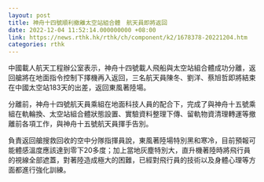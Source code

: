 ```yaml
---
layout: post
title: 神舟十四號順利撤離太空站組合體　航天員即將返回
date: 2022-12-04 11:52:14.000000000 +08:00
link: https://news.rthk.hk/rthk/ch/component/k2/1678378-20221204.htm
categories: rthk
---
```


中國載人航天工程辦公室表示，神舟十四號載人飛船與太空站組合體成功分離，返回艙將在地面指令控制下擇機再入返回，三名航天員陳冬、劉洋、蔡旭哲即將結束在中國太空站183天的出差，返回東風著陸場。

分離前，神舟十四號航天員乘組在地面科技人員的配合下，完成了與神舟十五號乘組在軌輪換、太空站組合體狀態設置、實驗資料整理下傳、留軌物資清理轉運等撤離前各項工作，與神舟十五號航天員揮手告別。

負責返回艙搜救回收的空中分隊指揮員說，東風著陸場特別黑和寒冷，目前預報可能體感溫度應該達到零下20多度；加上當地灰塵特別大，直升機著陸時將飛行員的視線全部遮蓋，對著陸造成極大的困難，已經對飛行員的技術以及身體心理等方面都進行強化訓練。
